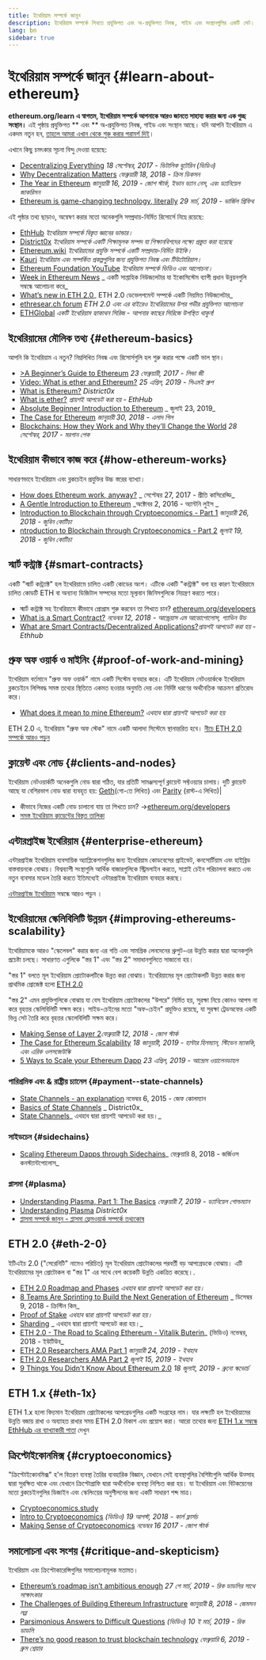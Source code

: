 ```yaml
---
title: ইথেরিয়াম সম্পর্কে জানুন
description: ইথেরিয়াম সম্পর্কে শিখতে প্রযুক্তিগত এবং অ-প্রযুক্তিগত নিবন্ধ, গাইড এবং সংস্থানগুলির একটি সেট।
lang: bn
sidebar: true
---
```


# ইথেরিয়াম সম্পর্কে জানুন {#learn-about-ethereum}

**ethereum.org/learn এ স্বাগতম, ইথেরিয়াম সম্পর্কে আপনাকে আরও জানতে সাহায্য করার জন্য এক গুচ্ছ সংস্থান।** এই পৃষ্ঠায় প্রযুক্তিগত ** এবং ** অ-প্রযুক্তিগত নিবন্ধ, গাইড এবং সংস্থান আছে। যদি আপনি ইথেরিয়াম এ একদম নতুন হন, [তাহলে আমরা এখান থেকে শুরু করার পরামর্শ দিই](/bn/what-is-ethereum/)।

এখানে কিছু চমৎকার সূচনা বিন্দু দেওয়া হয়েছে:

- [Decentralizing Everything](https://www.youtube.com/watch?v=WSN5BaCzsbo&feature=youtu.be) _18 সেপ্টেম্বর, 2017 - ভিটালিক বুটেরিন (ভিডিও)_
- [Why Decentralization Matters](https://medium.com/s/story/why-decentralization-matters-5e3f79f7638e) _ফেব্রুয়ারী 18, 2018 - ক্রিস ডিকসন_
- [The Year in Ethereum](https://medium.com/@jjmstark/the-year-in-ethereum-87a17d6f8276) _জানুয়ারী 16, 2019 - জোশ স্টার্ক, ইভান ভ্যান নেস, এবং ড্যানিয়েল জাকরিসন_
- [Ethereum is game-changing technology, literally](https://medium.com/@virgilgr/ethereum-is-game-changing-technology-literally-d67e01a01cf8) _29 মার্চ, 2019 - ভার্জিল গ্রিফিথ_

এই পৃষ্ঠার তথ্য ছাড়াও, অন্বেষণ করার মতো অনেকগুলি সম্প্রদায়-নির্মিত রিসোর্সে নিম্নে রয়েছে:

- [EthHub](https://docs.ethhub.io) _ইথেরিয়াম সম্পর্কে বিস্তৃত জ্ঞানের ভান্ডার।_
- [District0x](https://education.district0x.io/general-topics/understanding-ethereum/) _ইথেরিয়াম সম্পর্কে একটি শিক্ষামূলক সম্পদ যা শিক্ষানবিশদের লক্ষ্যে প্রস্তুত করা হয়েছে_
- [Ethereum.wiki](https://eth.wiki) _ইথেরিয়ামের প্রযুক্তি সম্পর্কে একটি সম্প্রদায়-নির্মিত উইকি।_
- [Kauri](https://kauri.io) _ইথেরিয়াম এবং সম্পর্কিত প্রকল্পগুলির জন্য প্রযুক্তিগত নিবন্ধ এবং টিউটোরিয়াল।_
- [Ethereum Foundation YouTube](https://www.youtube.com/channel/UCNOfzGXD_C9YMYmnefmPH0g) _ইথেরিয়াম সম্পর্কে ভিডিও এবং আলোচনা।_
- [Week in Ethereum News](https://weekinethereumnews.com/) _ একটি সাপ্তাহিক নিউজলেটার যা ইকোসিস্টেম ব্যাপী প্রধান উন্নয়নগুলি সম্বন্ধে আলোচনা করে_
- [What’s new in ETH 2.0](https://eth2.news)_ ETH 2.0 ডেভেলপমেন্ট সম্পর্কে একটি নিয়মিত নিউজলেটার_
- [ethresear.ch forum](https://ethresear.ch/) _ETH 2.0 এবং এর বাইরেও ইথেরিয়ামের উপর গভীর প্রযুক্তিগত আলোচনা_
- [ETHGlobal](https://ethglobal.co) _একটি ইথেরিয়াম হ্যাকাথন সিরিজ - আপনার কাছের সিরিজে উপস্থিত থাকুন!_

## ইথেরিয়ামের মৌলিক তথ্য {#ethereum-basics}

আপনি কি ইথেরিয়াম এ নতুন? নিম্নলিখিত নিবন্ধ এবং রিসোর্সগুলি হল শুরু করার পক্ষে একটি ভাল স্থান।

- [>A Beginner’s Guide to Ethereum](https://blog.coinbase.com/a-beginners-guide-to-ethereum-46dd486ceecf) _23 ফেব্রুয়ারী, 2017 - লিন্ডা জী_
- [Video: What is ether and Ethereum?](https://www.youtube.com/watch?v=fjnovGRQrRE) _25 এপ্রিল, 2019 - সিএমই গ্রুপ_
- [What is Ethereum?](https://education.district0x.io/general-topics/understanding-ethereum/what-is-ethereum/) _District0x_
- [What is ether?](https://docs.ethhub.io/ethereum-basics/what-is-ether/) _প্রায়শই আপডেট করা হয় - EthHub_
- [Absolute Beginner Introduction to Ethereum](https://www.mewtopia.com/absolute-beginners-guide/) _ জুলাই 23, 2019_
- [The Case for Ethereum](http://blog.eladgil.com/2018/01/the-case-for-ethereum.html) _জানুয়ারী 30, 2018 - এলাদ গিল_
- [Blockchains: How they Work and Why they’ll Change the World](https://spectrum.ieee.org/computing/networks/blockchains-how-they-work-and-why-theyll-change-the-world) _28 সেপ্টেম্বর, 2017 - মরগান পেক_

## ইথেরিয়াম কীভাবে কাজ করে {#how-ethereum-works}

সাধারণভাবে ইথেরিয়াম এবং ব্লকচেইন প্রযুক্তির উচ্চ স্তরের ব্যাখ্যা।

- [How does Ethereum work, anyway?](https://medium.com/@preethikasireddy/how-does-ethereum-work-anyway-22d1df506369) _ সেপ্টেম্বর 27, 2017 - প্রীতি কাসিরেড্ডি_
- [A Gentle Introduction to Ethereum](https://bitsonblocks.net/2016/10/02/gentle-introduction-ethereum/) _অক্টোবর 2, 2016 - অ্যান্টনি লুইস _
- [Introduction to Blockchain through Cryptoeconomics - Part 1](https://medium.com/blockchain-at-berkeley/introduction-to-blockchain-through-cryptoeconomics-part-1-bitcoin-369f245067f9) _জানুয়ারী 26, 2018 - জুবিন কোটিচা_
- [ntroduction to Blockchain through Cryptoeconomics - Part 2](https://medium.com/mechanism-labs/introduction-to-bitcoin-through-cryptoeconomics-part-2-proof-of-work-and-nakamoto-consensus-1252f6a6c012) _জুলাই 19, 2018 - জুবিন কোটিচা_

## স্মার্ট কন্ট্রাক্ট {#smart-contracts}

একটি "স্মার্ট কন্ট্র্যাক্ট" হল ইথেরিয়ামে চালিত একটি কোডের অংশ। এটিকে একটি "কন্ট্রাক্ট" বলা হয় কারণ ইথেরিয়ামে চালিত কোডটি ETH বা অন্যান্য ডিজিটাল সম্পদের মতো মূল্যবান জিনিসগুলিকে নিয়ন্ত্রণ করতে পারে।

- স্মার্ট কন্ট্রাক্ট সহ ইথেরিয়ামে কীভাবে প্রোগ্রাম শুরু করবেন তা শিখতে চান? [ethereum.org/developers](/bn/developers/)
- [What is a Smart Contract?](https://github.com/ethereumbook/ethereumbook/blob/develop/07smart-contracts-solidity.asciidoc#what-is-a-smart-contract) _নভেম্বর 12, 2018 - আন্ড্রেয়াস এম আন্তোপোলোস, গ্যাভিন উড_
- [What are Smart Contracts/Decentralized Applications?](https://docs.ethhub.io/ethereum-basics/what-is-ethereum/#what-are-smart-contracts-and-decentralized-applications)_প্রায়শই আপডেট করা হয় - Ethhub_

## প্রুফ অফ ওয়ার্ক ও মাইনিং {#proof-of-work-and-mining}

ইথেরিয়াম বর্তমানে "প্রুফ অফ ওয়ার্ক" নামে একটি সিস্টেম ব্যবহার করে। এটি ইথেরিয়াম নেটওয়ার্ককে ইথেরিয়াম ব্লকচেইনে লিপিবদ্ধ সমস্ত তথ্যের স্থিতিতে একমত হওয়ার অনুমতি দেয় এবং নির্দিষ্ট ধরণের অর্থনৈতিক আক্রমণ প্রতিরোধ করে।

- [What does it mean to mine Ethereum?](https://docs.ethhub.io/using-ethereum/mining/) _এথহাব দ্বারা প্রায়শই আপডেট করা হয়_

ETH 2.0 এ, ইথেরিয়াম "প্রুফ অফ স্টেক" নামে একটি আলাদা সিস্টেমে স্থানান্তরিত হবে। [নীচে ETH 2.0 সম্পর্কে আরও পড়ুন](#eth-2-0)

## ক্লায়েন্ট এবং নোড {#clients-and-nodes}

ইথেরিয়াম নেটওয়ার্কটি অনেকগুলি নোড দ্বারা গঠিত, যার প্রতিটি সামঞ্জস্যপূর্ণ ক্লায়েন্ট সফ্টওয়্যার চালায়। দুটি ক্লায়েন্ট আছে যা বেশিরভাগ নোড দ্বারা ব্যবহৃত হয়: [Geth](https://geth.ethereum.org/)(গো-তে লিখিত) এবং [Parity](https://www.parity.io/ethereum/) (রাস্ট-এ লিখিত)|

- কীভাবে নিজের একটি নোড চালানো যায় তা শিখতে চান? →[ethereum.org/developers](/bn/developers/#clients-running-your-own-node/)
- [সমস্ত ইথেরিয়াম ক্লায়েন্টের বিস্তৃত তালিকা](https://github.com/ConsenSys/ethereum-developer-tools-list#ethereum-clients)

## এন্টারপ্রাইজ ইথেরিয়াম {#enterprise-ethereum}

এন্টারপ্রাইজ ইথেরিয়াম ব্যবসায়িক অ্যাপ্লিকেশনগুলির জন্য ইথেরিয়াম কোডবেসের প্রাইভেট, কনসোর্টিয়াম এবং হাইব্রিড বাস্তবায়নকে বোঝায়। বিশ্বব্যাপী সংস্থাগুলি আর্থিক বাজারগুলিকে স্ট্রিমলাইন করতে, সাপ্লাই চেইন পরিচালনা করতে এবং নতুন ব্যবসার মডেল তৈরি করতে ইতিমধ্যেই এন্টারপ্রাইজ ইথেরিয়াম ব্যবহার করছে।

[এন্টারপ্রাইজ ইথেরিয়াম](/bn/enterprise/) সম্বন্ধে আরও পড়ুন ।

## ইথেরিয়ামের স্কেলিবিলিটি উন্নয়ন {#improving-ethereums-scalability}

ইথেরিয়ামকে আরও "স্কেলেবল" করার জন্য এর গতি এবং সামগ্রিক লেনদেনের থ্রুপুট-এর উন্নতি করার দ্বারা অনেকগুলি প্রচেষ্টা চলছে। সাধারণত এগুলিকে "স্তর 1" এবং "স্তর 2" সমাধানগুলিতে সাজানো হয়।

"স্তর 1" বলতে মূল ইথেরিয়াম প্রোটোকলটিকে উন্নত করা বোঝায়। ইথেরিয়ামের মূল প্রোটোকলটি উন্নত করার জন্য প্রাথমিক প্রোজেক্ট হলো [ETH 2.0](#eth-2-0)

"স্তর 2" এমন প্রযুক্তিগুলিকে বোঝায় যা বেস ইথেরিয়াম প্রোটোকলের "উপরে" নির্মিত হয়, সুরক্ষা নিয়ে কোনও আপস না করে বৃহত্তর স্কেলিবিলিটি সক্ষম করে। সাইড-চেইনের মতো "অফ-চেইন" প্রযুক্তিও রয়েছে, যা সুরক্ষা ট্রেডঅফের একটি ভিন্ন সেট তৈরি করে বৃহত্তর স্কেলেবিলিটি সক্ষম করে।

- [Making Sense of Layer 2](https://medium.com/l4-media/making-sense-of-ethereums-layer-2-scaling-solutions-state-channels-plasma-and-truebit-22cb40dcc2f4)_ফেব্রুয়ারী 12, 2018 - জোশ স্টার্ক_
- [The Case for Ethereum Scalability](https://medium.com/connext/the-case-for-ethereum-scalability-d2a8035f880f) _18 জানুয়ারী, 2019 - হান্টার হিলম্যান, স্টিভেন ম্যাককি, এবং এরিক ওলসজেউস্কি_
- [5 Ways to Scale your Ethereum Dapp](https://kauri.io/article/7ccaaa2fe7f344d5bf53807cb5c01530) _23 এপ্রিল, 2019 - আন্দ্রেস ওয়ালেনডাহল_

### পারিশ্রমিক এবং & রাষ্ট্রীয় চ্যানেল {#payment--state-channels}

- [State Channels - an explanation](https://www.jeffcoleman.ca/state-channels/) নভেম্বর 6, 2015 - জেফ কোলম্যান
- [Basics of State Channels](https://education.district0x.io/general-topics/understanding-ethereum/basics-state-channels/) _ District0x_
- [State Channels](https://docs.ethhub.io/ethereum-roadmap/layer-2-scaling/state-channels/)_ এথহাব দ্বারা প্রায়শই আপডেট করা হয়।_

### সাইডচেন {#sidechains}

- [Scaling Ethereum Dapps through Sidechains](https://medium.com/loom-network/dappchains-scaling-ethereum-dapps-through-sidechains-f99e51fff447)_ ফেব্রুয়ারি 8, 2018 - জর্জিওস কনস্ট্যান্টপোলোস_

### প্লাসমা {#plasma}

- [Understanding Plasma, Part 1: The Basics](https://www.theblockcrypto.com/2019/02/07/understanding-plasma-part-1-the-basics/) _ফেব্রুয়ারী 7, 2019 - ড্যানিয়েল গোল্ডম্যান_
- [Understanding Plasma](https://education.district0x.io/general-topics/understanding-ethereum/understanding-plasma/) _District0x_
- [প্লাসমা সম্পর্কে জানুন - প্লাসমা ফ্রেমওয়ার্ক সম্পর্কে তথ্যকোষ](https://www.learnplasma.org/en/)

## ETH 2.0 {#eth-2-0}

ইটিএইচ 2.0 ("সেরেনিটি" নামেও পরিচিত) মূল ইথেরিয়াম প্রোটোকলের পরবর্তী বড় আপগ্রেডকে বোঝায়। এটি ইথেরিয়ামের মূল প্রোটোকল বা "স্তর 1" এর সাথে বেশ কয়েকটি উন্নতি একত্রিত করেছে।.

- [ETH 2.0 Roadmap and Phases](https://docs.ethhub.io/ethereum-roadmap/ethereum-2.0/eth-2.0-phases/) _এথহাব দ্বারা প্রায়শই আপডেট করা হয়।_
- [8 Teams Are Sprinting to Build the Next Generation of Ethereum](https://www.coindesk.com/next-gen-buidlers-the-8-teams-working-on-ethereum-2-0) _ ডিসেম্বর 9, 2018 - ক্রিস্টিন কিম_
- [Proof of Stake](https://docs.ethhub.io/ethereum-roadmap/ethereum-2.0/proof-of-stake/) _এথহাব দ্বারা প্রায়শই আপডেট করা হয়।_
- [Sharding](https://docs.ethhub.io/ethereum-roadmap/ethereum-2.0/sharding/) _ এথহাব দ্বারা প্রায়শই আপডেট করা হয়।_
- [ETH 2.0 - The Road to Scaling Ethereum - Vitalik Buterin](https://youtu.be/kCVpDrlVesA)_ (ভিডিও) নভেম্বর, 2018 - ইউটিউব_
- [ETH 2.0 Researchers AMA Part 1](https://docs.ethhub.io/other/ethereum-2.0-ama/#part-1) _জানুয়ারী 24, 2019 - ইথহাব_
- [ETH 2.0 Researchers AMA Part 2](https://docs.ethhub.io/other/ethereum-2.0-ama/#part-2) _জুলাই 15, 2019 - ইথহাব_
- [9 Things You Didn't Know About Ethereum 2.0](https://our.status.im/9-things-you-didnt-know-about-ethereum-2-0/) _18 জুলাই, 2019 - ব্রুনো স্কভোর্চ_

## ETH 1.x {#eth-1x}

ETH 1.x হলো বিদ্যমান ইথেরিয়াম প্রোটোকলের আপগ্রেডগুলির একটি সংগ্রহের নাম। যার লক্ষ্যটি হল ইথেরিয়ামের উন্নতি বজায় রাখা ও অব্যাহত রাখার সময় ETH 2.0 বিকাশ এবং প্রয়োগ করা।
আরো তথ্যের জন্য [ETH 1.x সম্বন্ধে EthHub এর ব্যাখ্যাকারী পাতা](https://docs.ethhub.io/ethereum-roadmap/ethereum-1.x/) দেখুন

## ক্রিপ্টোইকোনমিক্স {#cryptoeconomics}

"ক্রিপ্টোইকোনমিক্স" হ'ল বিতরণ ব্যবস্থা তৈরির ব্যবহারিক বিজ্ঞান, যেখানে সেই ব্যবস্থাগুলির বৈশিষ্ট্যগুলি আর্থিক উত্সাহ দ্বারা সুরক্ষিত থাকে এবং যেখানে ক্রিপ্টোগ্রাফি দ্বারা অর্থনৈতিক ব্যবস্থা নিশ্চিত করা হয়। যা ইথেরিয়াম এবং বিটকয়েনের মতো ব্লকচেইনগুলির ডিজাইন এবং স্কেলিংয়ের অনুশীলনের জন্য একটি সাধারণ শব্দ মাত্র।

- [Cryptoeconomics.study](https://cryptoeconomics.study/)
- [Intro to Cryptoeconomics](https://www.youtube.com/watch?v=F0FCI8GxO5I) _(ভিডিও) 19 আগস্ট, 2018 - কার্ল ফ্লার্সচ_
- [Making Sense of Cryptoeconomics](https://medium.com/l4-media/making-sense-of-cryptoeconomics-5edea77e4e8d) _নভেম্বর 16 2017 - জোশ স্টার্ক_

## সমালোচনা এবং সংশয় {#critique-and-skepticism}

ইথেরিয়াম এবং ক্রিপ্টোকারেন্সিগুলির সমালোচনামূলক মতামত।

- [Ethereum’s roadmap isn’t ambitious enough](https://decryptmedia.com/6136/vulcanize-rick-dudley-ethereum-roadmap-makerdao-polkadot) _27 শে মার্চ, 2019 - রিক ডাডলির সাথে সাক্ষাৎকার_
- [The Challenges of Building Ethereum Infrastructure](https://medium.com/@lopp/the-challenges-of-building-ethereum-infrastructure-87e443e47a4b) _জানুয়ারী 8, 2018 - জেমসন লপ্প_
- [Parsimonious Answers to Difficult Questions](https://www.youtube.com/watch?v=GOkSg0BuSdw&feature=youtu.be) _(ভিডিও) 10 ই মার্চ, 2019 - রিক ডাডলি_
- [There’s no good reason to trust blockchain technology](https://www.wired.com/story/theres-no-good-reason-to-trust-blockchain-technology/) _ফেব্রুয়ারি 6, 2019 - ব্রুস শ্নেয়ার_
